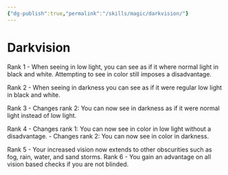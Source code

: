 ```yaml
---
{"dg-publish":true,"permalink":"/skills/magic/darkvision/"}
---
```


# Darkvision
Rank 1
	- When seeing in low light, you can see as if it where normal light in black and white. Attempting to see in color still imposes a disadvantage.

Rank 2
	- When seeing in darkness you can see as if it were regular low light in black and white.

Rank 3
	- Changes rank 2: You can now see in darkness as if it were normal light instead of low light.

Rank 4
	- Changes rank 1: You can now see in color in low light without a disadvantage.
	- Changes rank 2: You can now see in color in darkness.

Rank 5
	- Your increased vision now extends to other obscurities such as fog, rain, water, and sand storms.
Rank 6
	- You gain an advantage on all vision based checks if you are not blinded.